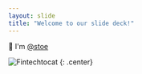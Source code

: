 ```yaml
---
layout: slide
title: "Welcome to our slide deck!"
---
```


👋 I'm [@stoe](https://github.com/stoe)

![Fintechtocat](https://octodex.github.com/images/Fintechtocat.png)
{: .center}
